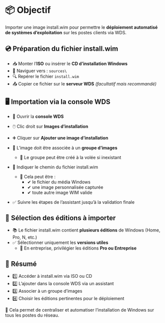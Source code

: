 # 📦 **Objectif**

Importer une image install.wim pour permettre le **déploiement automatisé de systèmes d’exploitation** sur les postes clients via WDS.



## 💿 **Préparation du fichier install.wim**

- 📥 Monter l’**ISO** ou insérer le **CD d’installation Windows**
- 📁 Naviguer vers : `sources\`
- 🔍 Repérer le fichier `install.wim`
- 📤 Copier ce fichier sur le **serveur WDS** *(facultatif mais recommandé)*

## 🖥️ **Importation via la console WDS**

- 📂 Ouvrir la **console WDS**
- 🖱️ Clic droit sur **Images d’installation**
- ➕ Cliquer sur **Ajouter une image d’installation**
- 🧱 L’image doit être associée à un **groupe d’images**
  - 🔸 Le groupe peut être créé à la volée si inexistant

- 📎 Indiquer le chemin du fichier install.wim  
  - 🔸 Cela peut être :  
    - ✔ le fichier du média Windows  
    - ✔ une image personnalisée capturée  
    - ✔ toute autre image WIM valide
- ✅ Suivre les étapes de l’assistant jusqu’à la validation finale


## 📑 **Sélection des éditions à importer**

- 📚 Le fichier install.wim contient **plusieurs éditions** de Windows (Home, Pro, N, etc.)
- ✅ Sélectionner uniquement les **versions utiles**
  - 💼 En entreprise, privilégier les éditions **Pro ou Entreprise**



## 📌 **Résumé**

- 1️⃣ Accéder à install.wim via ISO ou CD
- 2️⃣ L’ajouter dans la console WDS via un assistant
- 3️⃣ Associer à un groupe d’images
- 4️⃣ Choisir les éditions pertinentes pour le déploiement

🚀 Cela permet de centraliser et automatiser l’installation de Windows sur tous les postes du réseau.

